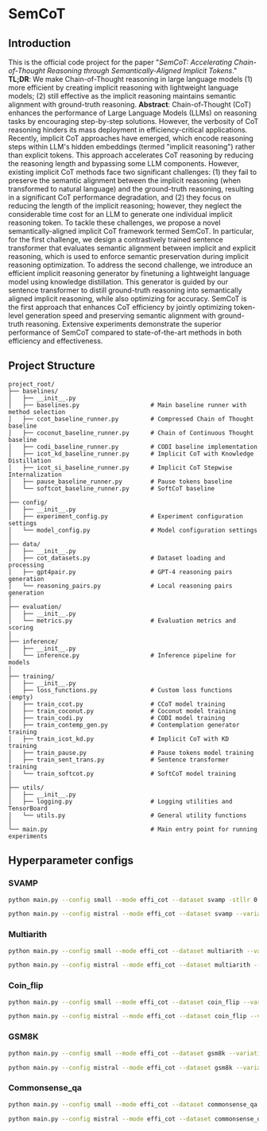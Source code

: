 # SemCoT

## Introduction

This is the official code project for the paper "_SemCoT: Accelerating Chain-of-Thought Reasoning through Semantically-Aligned Implicit Tokens_."
**TL;DR**:  We make Chain-of-Thought reasoning in large language models (1) more efficient by creating implicit reasoning with lightweight language models; (2) still effective as the implicit reasoning maintains semantic alignment with ground-truth reasoning.
**Abstract**: Chain-of-Thought (CoT) enhances the performance of Large Language Models (LLMs) on reasoning tasks by encouraging step-by-step solutions. However, the verbosity of CoT reasoning hinders its mass deployment in efficiency-critical applications. Recently, implicit CoT approaches have emerged, which encode reasoning steps within LLM's hidden embeddings (termed "implicit reasoning") rather than explicit tokens. This approach accelerates CoT reasoning by reducing the reasoning length and bypassing some LLM components. However, existing implicit CoT methods face two significant challenges: (1) they fail to preserve the semantic alignment between the implicit reasoning (when transformed to natural language) and the ground-truth reasoning, resulting in a significant CoT performance degradation, and (2) they focus on reducing the length of the implicit reasoning; however, they neglect the considerable time cost for an LLM to generate one individual implicit reasoning token. To tackle these challenges, we propose a novel semantically-aligned implicit CoT framework termed SemCoT. In particular, for the first challenge, we design a contrastively trained sentence transformer that evaluates semantic alignment between implicit and explicit reasoning, which is used to enforce semantic preservation during implicit reasoning optimization. To address the second challenge, we introduce an efficient implicit reasoning generator by finetuning a lightweight language model using knowledge distillation. This generator is guided by our sentence transformer to distill ground-truth reasoning into semantically aligned implicit reasoning, while also optimizing for accuracy. SemCoT is the first approach that enhances CoT efficiency by jointly optimizing token-level generation speed and preserving semantic alignment with ground-truth reasoning. Extensive experiments demonstrate the superior performance of SemCoT compared to state-of-the-art methods in both efficiency and effectiveness. 


## Project Structure
```
project_root/
├── baselines/
│   ├── __init__.py
│   ├── baselines.py                    # Main baseline runner with method selection
│   ├── ccot_baseline_runner.py         # Compressed Chain of Thought baseline
│   ├── coconut_baseline_runner.py      # Chain of Continuous Thought baseline
│   ├── codi_baseline_runner.py         # CODI baseline implementation
│   ├── icot_kd_baseline_runner.py      # Implicit CoT with Knowledge Distillation
│   ├── icot_si_baseline_runner.py      # Implicit CoT Stepwise Internalization
│   ├── pause_baseline_runner.py        # Pause tokens baseline
│   └── softcot_baseline_runner.py      # SoftCoT baseline
│
├── config/
│   ├── __init__.py
│   ├── experiment_config.py            # Experiment configuration settings
│   └── model_config.py                 # Model configuration settings
│
├── data/
│   ├── __init__.py
│   ├── cot_datasets.py                 # Dataset loading and processing
│   ├── gpt4pair.py                     # GPT-4 reasoning pairs generation
│   └── reasoning_pairs.py              # Local reasoning pairs generation
│
├── evaluation/
│   ├── __init__.py
│   └── metrics.py                      # Evaluation metrics and scoring
│
├── inference/
│   ├── __init__.py
│   └── inference.py                    # Inference pipeline for models
│
├── training/
│   ├── __init__.py
│   ├── loss_functions.py               # Custom loss functions (empty)
│   ├── train_ccot.py                   # CCoT model training
│   ├── train_coconut.py                # Coconut model training
│   ├── train_codi.py                   # CODI model training
│   ├── train_contemp_gen.py            # Contemplation generator training
│   ├── train_icot_kd.py                # Implicit CoT with KD training
│   ├── train_pause.py                  # Pause tokens model training
│   ├── train_sent_trans.py             # Sentence transformer training
│   └── train_softcot.py                # SoftCoT model training
│
├── utils/
│   ├── __init__.py
│   ├── logging.py                      # Logging utilities and TensorBoard
│   └── utils.py                        # General utility functions
│
└── main.py                             # Main entry point for running experiments
```


## Hyperparameter configs

### SVAMP
```bash
python main.py --config small --mode effi_cot --dataset svamp -stllr 0.0001 -stlwd 0.001 -stle 5 -stllmlr 1e-7 -stllmwd 1e-5 -stllme 2 -cgllr 0.0001 -cglwd 0.001 -cgle 5 -cgllmlr 1e-7 -cgllmwd 1e-5 -cgllme 2
```

```bash
python main.py --config mistral --mode effi_cot --dataset svamp --variation vanilla -stllr 0.01 -stlwd 0.0001 -stle 3 -stllmlr 1e-05 -stllmwd 1e-05 -stllme 2 -cgllr 0.0001 -cglwd 0.01 -cgle 3 -cgllmlr 1e-05 -cgllmwd 0.001 -cgllme 1
```

### Multiarith
```bash
python main.py --config small --mode effi_cot --dataset multiarith --variation vanilla -stllr 0.0001 -stlwd 0.001 -stle 5 -stllmlr 1e-07 -stllmwd 0.001 -stllme 1 -cgllr 0.001 -cglwd 0.01 -cgle 3 -cgllmlr 1e-05 -cgllmwd 0.001 -cgllme 2
```

```bash
python main.py --config mistral --mode effi_cot --dataset multiarith --variation vanilla -stllr 0.0001 -stlwd 0.01 -stle 1 -stllmlr 1e-07 -stllmwd 0.001 -stllme 2 -cgllr 0.001 -cglwd 0.0001 -cgle 5 -cgllmlr 1e-07 -cgllmwd 0.001 -cgllme 2
```

### Coin_flip
```bash
python main.py --config small --mode effi_cot --dataset coin_flip --variation vanilla -stllr 0.001 -stlwd 0.0001 -stle 3 -stllmlr 1e-05 -stllmwd 0.001 -stllme 1 -cgllr 0.01 -cglwd 0.01 -cgle 1 -cgllmlr 1e-07 -cgllmwd 0.001 -cgllme 2
```

```bash
python main.py --config mistral --mode effi_cot --dataset coin_flip --variation vanilla -stllr 0.0001 -stlwd 0.001 -stle 5 -stllmlr 1e-05 -stllmwd 0.001 -stllme 1 -cgllr 0.001 -cglwd 0.001 -cgle 3 -cgllmlr 1e-05 -cgllmwd 0.001 -cgllme 1
```

### GSM8K
```bash
python main.py --config small --mode effi_cot --dataset gsm8k --variation vanilla -stllr 0.001 -stlwd 0.01 -stle 3 -stllmlr 1e-05 -stllmwd 0.001 -stllme 1 -cgllr 0.0001 -cglwd 0.01 -cgle 3 -cgllmlr 1e-05 -cgllmwd 0.001 -cgllme 1
```

```bash
python main.py --config mistral --mode effi_cot --dataset gsm8k --variation vanilla -stllr 0.001 -stlwd 0.001 -stle 1 -stllmlr 1e-07 -stllmwd 1e-05 -stllme 1 -cgllr 0.01 -cglwd 0.01 -cgle 3 -cgllmlr 1e-07 -cgllmwd 0.001 -cgllme 2
```

### Commonsense_qa
```bash
python main.py --config small --mode effi_cot --dataset commonsense_qa --variation vanilla -stllr 0.0001 -stlwd 0.001 -stle 1 -stllmlr 1e-05 -stllmwd 1e-05 -stllme 2 -cgllr 0.01 -cglwd 0.01 -cgle 3 -cgllmlr 1e-05 -cgllmwd 0.001 -cgllme 1
```

```bash
python main.py --config mistral --mode effi_cot --dataset commonsense_qa --variation vanilla -stllr 0.01 -stlwd 0.001 -stle 1 -stllmlr 1e-05 -stllmwd 0.001 -stllme 1 -cgllr 0.01 -cglwd 0.01 -cgle 3 -cgllmlr 1e-05 -cgllmwd 0.001 -cgllme 1
```

